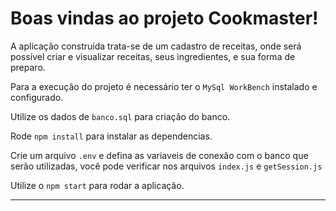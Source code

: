# Boas vindas ao projeto Cookmaster!

A aplicação construída trata-se de um cadastro de receitas, onde será possível criar e visualizar receitas, seus ingredientes, e sua forma de preparo.

Para a execução do projeto é necessário ter o `MySql WorkBench` instalado e configurado.

Utilize os dados de `banco.sql` para criação do banco.

Rode `npm install` para instalar as dependencias.

Crie um arquivo `.env` e defina as variaveis de conexão com o banco que serão utilizadas, você pode verificar nos arquivos `index.js` e `getSession.js`

Utilize o `npm start` para rodar a aplicação.

---

